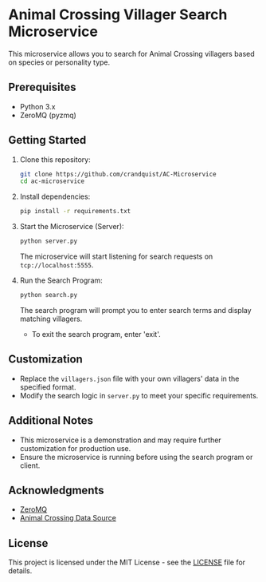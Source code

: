 # Animal Crossing Villager Search Microservice

This microservice allows you to search for Animal Crossing villagers based on species or personality type.

## Prerequisites

- Python 3.x
- ZeroMQ (pyzmq)

## Getting Started

1. Clone this repository:

    ```bash
    git clone https://github.com/crandquist/AC-Microservice
    cd ac-microservice
    ```

2. Install dependencies:

    ```bash
    pip install -r requirements.txt
    ```

3. Start the Microservice (Server):

    ```bash
    python server.py
    ```

    The microservice will start listening for search requests on `tcp://localhost:5555`.

4. Run the Search Program:

    ```bash
    python search.py
    ```

    The search program will prompt you to enter search terms and display matching villagers.

    - To exit the search program, enter 'exit'.

## Customization

- Replace the `villagers.json` file with your own villagers' data in the specified format.
- Modify the search logic in `server.py` to meet your specific requirements.

## Additional Notes

- This microservice is a demonstration and may require further customization for production use.
- Ensure the microservice is running before using the search program or client.

## Acknowledgments

- [ZeroMQ](https://zeromq.org/)
- [Animal Crossing Data Source](https://nookipedia.com/wiki/Main_Page)

## License

This project is licensed under the MIT License - see the [LICENSE](LICENSE) file for details.
